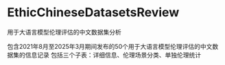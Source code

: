 # EthicChineseDatasetsReview
用于大语言模型伦理评估的中文数据集分析

包含2021年8月至2025年3月期间发布的50个用于大语言模型伦理评估的中文数据集的信息记录
包括三个子表：详细信息、伦理场景分类、单独伦理统计
